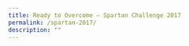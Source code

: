 ```yaml
---
title: Ready to Overcome – Spartan Challenge 2017
permalink: /spartan-2017/
description: ""
---
```

